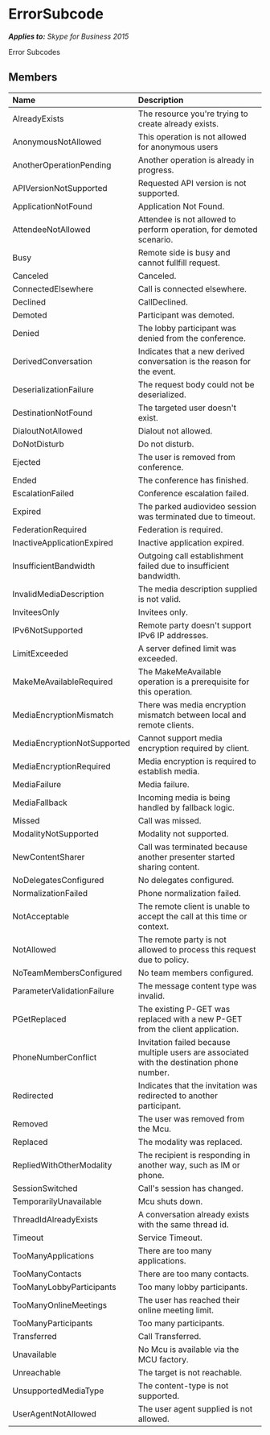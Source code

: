 
# ErrorSubcode 


 _**Applies to:** Skype for Business 2015_

Error Subcodes


## Members





|**Name**|**Description**|
|:-----|:-----|
|AlreadyExists|The resource you're trying to create already exists.|
|AnonymousNotAllowed|This operation is not allowed for anonymous users|
|AnotherOperationPending|Another operation is already in progress.|
|APIVersionNotSupported|Requested API version is not supported.|
|ApplicationNotFound|Application Not Found.|
|AttendeeNotAllowed|Attendee is not allowed to perform operation, for demoted scenario.|
|Busy|Remote side is busy and cannot fullfill request.|
|Canceled|Canceled.|
|ConnectedElsewhere|Call is connected elsewhere.|
|Declined|CallDeclined.|
|Demoted|Participant was demoted.|
|Denied|The lobby participant was denied from the conference.|
|DerivedConversation|Indicates that a new derived conversation is the reason for the event.|
|DeserializationFailure|The request body could not be deserialized.|
|DestinationNotFound|The targeted user doesn't exist.|
|DialoutNotAllowed|Dialout not allowed.|
|DoNotDisturb|Do not disturb.|
|Ejected|The user is removed from conference.|
|Ended|The conference has finished.|
|EscalationFailed|Conference escalation failed.|
|Expired|The parked audiovideo session was terminated due to timeout.|
|FederationRequired|Federation is required.|
|InactiveApplicationExpired|Inactive application expired.|
|InsufficientBandwidth|Outgoing call establishment failed due to insufficient bandwidth.|
|InvalidMediaDescription|The media description supplied is not valid.|
|InviteesOnly|Invitees only.|
|IPv6NotSupported|Remote party doesn't support IPv6 IP addresses.|
|LimitExceeded|A server defined limit was exceeded.|
|MakeMeAvailableRequired|The MakeMeAvailable operation is a prerequisite for this operation.|
|MediaEncryptionMismatch|There was media encryption mismatch between local and remote clients.|
|MediaEncryptionNotSupported|Cannot support media encryption required by client.|
|MediaEncryptionRequired|Media encryption is required to establish media.|
|MediaFailure|Media failure.|
|MediaFallback|Incoming media is being handled by fallback logic.|
|Missed|Call was missed.|
|ModalityNotSupported|Modality not supported.|
|NewContentSharer|Call was terminated because another presenter started sharing content.|
|NoDelegatesConfigured|No delegates configured.|
|NormalizationFailed|Phone normalization failed.|
|NotAcceptable|The remote client is unable to accept the call at this time or context.|
|NotAllowed|The remote party is not allowed to process this request due to policy.|
|NoTeamMembersConfigured|No team members configured.|
|ParameterValidationFailure|The message content type was invalid.|
|PGetReplaced|The existing P-GET was replaced with a new P-GET from the client application.|
|PhoneNumberConflict|Invitation failed because multiple users are associated with the destination phone number.|
|Redirected|Indicates that the invitation was redirected to another participant.|
|Removed|The user was removed from the Mcu.|
|Replaced|The modality was replaced.|
|RepliedWithOtherModality|The recipient is responding in another way, such as IM or phone.|
|SessionSwitched|Call's session has changed.|
|TemporarilyUnavailable|Mcu shuts down.|
|ThreadIdAlreadyExists|A conversation already exists with the same thread id.|
|Timeout|Service Timeout.|
|TooManyApplications|There are too many applications.|
|TooManyContacts|There are too many contacts.|
|TooManyLobbyParticipants|Too many lobby participants.|
|TooManyOnlineMeetings|The user has reached their online meeting limit.|
|TooManyParticipants|Too many participants.|
|Transferred|Call Transferred.|
|Unavailable|No Mcu is available via the MCU factory.|
|Unreachable|The target is not reachable.|
|UnsupportedMediaType|The content-type is not supported.|
|UserAgentNotAllowed|The user agent supplied is not allowed.|
